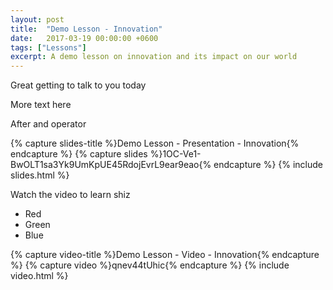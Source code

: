 ```yaml
---
layout: post
title:  "Demo Lesson - Innovation"
date:   2017-03-19 00:00:00 +0600
tags: ["Lessons"]
excerpt: A demo lesson on innovation and its impact on our world
---
```

Great getting to talk to you today

More text here

After and operator

{% capture slides-title %}Demo Lesson - Presentation - Innovation{% endcapture %}
{% capture slides %}1OC-Ve1-BwOLT1sa3Yk9UmKpUE45RdojEvrL9ear9eao{% endcapture %}
{% include slides.html %}

Watch the video to learn shiz
*   Red
*   Green
*   Blue

{% capture video-title %}Demo Lesson - Video - Innovation{% endcapture %}
{% capture video %}qnev44tUhic{% endcapture %}
{% include video.html %}